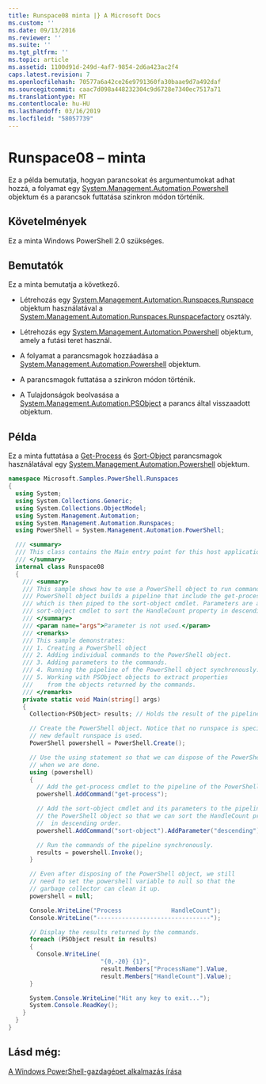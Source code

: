 ```yaml
---
title: Runspace08 minta |} A Microsoft Docs
ms.custom: ''
ms.date: 09/13/2016
ms.reviewer: ''
ms.suite: ''
ms.tgt_pltfrm: ''
ms.topic: article
ms.assetid: 1100d91d-249d-4af7-9854-2d6a423ac2f4
caps.latest.revision: 7
ms.openlocfilehash: 70577a6a42ce26e9791360fa30baae9d7a492daf
ms.sourcegitcommit: caac7d098a448232304c9d6728e7340ec7517a71
ms.translationtype: MT
ms.contentlocale: hu-HU
ms.lasthandoff: 03/16/2019
ms.locfileid: "58057739"
---
```

# <a name="runspace08-sample"></a>Runspace08 – minta

Ez a példa bemutatja, hogyan parancsokat és argumentumokat adhat hozzá, a folyamat egy [System.Management.Automation.Powershell](/dotnet/api/system.management.automation.powershell) objektum és a parancsok futtatása szinkron módon történik.

## <a name="requirements"></a>Követelmények

Ez a minta Windows PowerShell 2.0 szükséges.

## <a name="demonstrates"></a>Bemutatók

Ez a minta bemutatja a következő.

- Létrehozás egy [System.Management.Automation.Runspaces.Runspace](/dotnet/api/System.Management.Automation.Runspaces.Runspace) objektum használatával a [System.Management.Automation.Runspaces.Runspacefactory](/dotnet/api/System.Management.Automation.Runspaces.RunspaceFactory) osztály.

- Létrehozás egy [System.Management.Automation.Powershell](/dotnet/api/system.management.automation.powershell) objektum, amely a futási teret használ.

- A folyamat a parancsmagok hozzáadása a [System.Management.Automation.Powershell](/dotnet/api/system.management.automation.powershell) objektum.

- A parancsmagok futtatása a szinkron módon történik.

- A Tulajdonságok beolvasása a [System.Management.Automation.PSObject](/dotnet/api/System.Management.Automation.PSObject) a parancs által visszaadott objektum.

## <a name="example"></a>Példa

Ez a minta futtatása a [Get-Process](/powershell/module/Microsoft.PowerShell.Management/Get-Process) és [Sort-Object](/powershell/module/Microsoft.PowerShell.Utility/Sort-Object) parancsmagok használatával egy [System.Management.Automation.Powershell](/dotnet/api/system.management.automation.powershell) objektum.

```csharp
namespace Microsoft.Samples.PowerShell.Runspaces
{
  using System;
  using System.Collections.Generic;
  using System.Collections.ObjectModel;
  using System.Management.Automation;
  using System.Management.Automation.Runspaces;
  using PowerShell = System.Management.Automation.PowerShell;

  /// <summary>
  /// This class contains the Main entry point for this host application.
  /// </summary>
  internal class Runspace08
  {
    /// <summary>
    /// This sample shows how to use a PowerShell object to run commands. The
    /// PowerShell object builds a pipeline that include the get-process cmdlet,
    /// which is then piped to the sort-object cmdlet. Parameters are added to the
    /// sort-object cmdlet to sort the HandleCount property in descending order.
    /// </summary>
    /// <param name="args">Parameter is not used.</param>
    /// <remarks>
    /// This sample demonstrates:
    /// 1. Creating a PowerShell object
    /// 2. Adding individual commands to the PowerShell object.
    /// 3. Adding parameters to the commands.
    /// 4. Running the pipeline of the PowerShell object synchronously.
    /// 5. Working with PSObject objects to extract properties
    ///    from the objects returned by the commands.
    /// </remarks>
    private static void Main(string[] args)
    {
      Collection<PSObject> results; // Holds the result of the pipeline execution.

      // Create the PowerShell object. Notice that no runspace is specified so a
      // new default runspace is used.
      PowerShell powershell = PowerShell.Create();

      // Use the using statement so that we can dispose of the PowerShell object
      // when we are done.
      using (powershell)
      {
        // Add the get-process cmdlet to the pipeline of the PowerShell object.
        powershell.AddCommand("get-process");

        // Add the sort-object cmdlet and its parameters to the pipeline of
        // the PowerShell object so that we can sort the HandleCount property
        //  in descending order.
        powershell.AddCommand("sort-object").AddParameter("descending").AddParameter("property", "handlecount");

        // Run the commands of the pipeline synchronously.
        results = powershell.Invoke();
      }

      // Even after disposing of the PowerShell object, we still
      // need to set the powershell variable to null so that the
      // garbage collector can clean it up.
      powershell = null;

      Console.WriteLine("Process              HandleCount");
      Console.WriteLine("--------------------------------");

      // Display the results returned by the commands.
      foreach (PSObject result in results)
      {
        Console.WriteLine(
                          "{0,-20} {1}",
                          result.Members["ProcessName"].Value,
                          result.Members["HandleCount"].Value);
      }

      System.Console.WriteLine("Hit any key to exit...");
      System.Console.ReadKey();
    }
  }
}
```

## <a name="see-also"></a>Lásd még:

[A Windows PowerShell-gazdagépet alkalmazás írása](./writing-a-windows-powershell-host-application.md)